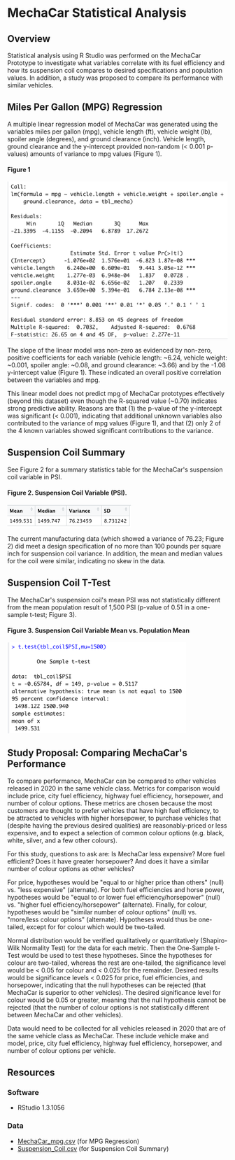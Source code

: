 # MechaCar Statistical Analysis

## Overview
Statistical analysis using R Studio was performed on the MechaCar Prototype to investigate what variables correlate with its fuel efficiency and how its suspension coil compares to desired specifications and population values. In addition, a study was proposed to compare its performance with similar vehicles. 

## Miles Per Gallon (MPG) Regression
A multiple linear regression model of MechaCar was generated using the variables miles per gallon (mpg), vehicle length (ft), vehicle weight (lb), spoiler angle (degrees), and ground clearance (inch). Vehicle length, ground clearance and the y-intercept provided non-random (< 0.001 p-values) amounts of variance to mpg values (Figure 1).

#### Figure 1
![summary_mlr.png](figures/summary_mlr.png)

The slope of the linear model was non-zero as evidenced by non-zero, positive coefficients for each variable (vehicle length: ~6.24, vehicle weight: ~0.001, spoiler angle: ~0.08, and ground clearance: ~3.66) and by the -1.08 y-intercept value (Figure 1). These indicated an overall positive correlation between the variables and mpg.

This linear model does not predict mpg of MechaCar prototypes effectively (beyond this dataset) even though the R-squared value (~0.70) indicates strong predictive ability. Reasons are that (1) the p-value of the y-intercept was significant (< 0.001), indicating that additional unknown variables also contributed to the variance of mpg values (Figure 1), and that (2) only 2 of the 4 known variables showed significant contributions to the variance.

## Suspension Coil Summary
See Figure 2 for a summary statistics table for the MechaCar's suspension coil variable in PSI.

#### Figure 2. Suspension Coil Variable (PSI).
![suspensioncoil_summary.png](figures/suspensioncoil_summary.png)

The current manufacturing data (which showed a variance of 76.23; Figure 2) did meet a design specification of no more than 100 pounds per square inch for suspension coil variance. In addition, the mean and median values for the coil were similar, indicating no skew in the data. 

## Suspension Coil T-Test
The MechaCar's suspension coil's mean PSI was not statistically different from the mean population result of 1,500 PSI (p-value of 0.51 in a one-sample t-test; Figure 3).

#### Figure 3. Suspension Coil Variable Mean vs. Population Mean
![t_test.png](figures/t_test.png)

## Study Proposal: Comparing MechaCar's Performance
To compare performance, MechaCar can be compared to other vehicles released in 2020 in the same vehicle class. Metrics for comparison would include price, city fuel efficiency, highway fuel efficiency, horsepower, and number of colour options. These metrics are chosen because the most customers are thought to prefer vehicles that have high fuel efficiency, to be attracted to vehicles with higher horsepower, to purchase vehicles that (despite having the previous desired qualities) are reasonably-priced or less expensive, and to expect a selection of common colour options (e.g. black, white, silver, and a few other colours).

For this study, questions to ask are: Is MechaCar less expensive? More fuel efficient? Does it have greater horsepower? And does it have a similar number of colour options as other vehicles? 

For price, hypotheses would be "equal to or higher price than others" (null) vs. "less expensive" (alternate). For both fuel efficiencies and horse power, hypotheses would be "equal to or lower fuel efficiency/horsepower" (null) vs. "higher fuel efficiency/horsepower" (alternate). Finally, for colour, hypotheses would be "similar number of colour options" (null) vs. "more/less colour options" (alternate). Hypotheses would thus be one-tailed, except for for colour which would be two-tailed. 

Normal distribution would be verified qualitatively or quantitatively (Shapiro-Wilk Normality Test) for the data for each metric. Then the One-Sample t-Test would be used to test these hypotheses. Since the hypotheses for colour are two-tailed, whereas the rest are one-tailed, the significance level would be < 0.05 for colour and < 0.025 for the remainder. Desired results would be significance levels < 0.025 for price, fuel efficiencies, and horsepower, indicating that the null hypotheses can be rejected (that MechaCar is superior to other vehicles). The desired significance level for colour would be 0.05 or greater, meaning that the null hypothesis cannot be rejected (that the number of colour options is not statistically different between MechaCar and other vehicles).

Data would need to be collected for all vehicles released in 2020 that are of the same vehicle class as MechaCar. These include vehicle make and model, price, city fuel efficiency, highway fuel efficiency, horsepower, and number of colour options per vehicle. 

## Resources
### Software
- RStudio 1.3.1056

### Data
- [MechaCar_mpg.csv](data/MechaCar_mpg.csv) (for MPG Regression)
- [Suspension_Coil.csv](data/Suspension_Coil.csv) (for Suspension Coil Summary)